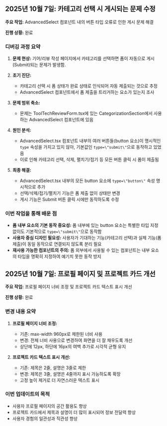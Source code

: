 ## 2025년 10월 7일: 카테고리 선택 시 게시되는 문제 수정

**주요 작업:** AdvancedSelect 컴포넌트 내의 버튼 타입 오류로 인한 게시 문제 해결

**진행 상황:** 완료

### 디버깅 과정 요약

1.  **문제 현상:** 기어/리뷰 작성 페이지에서 카테고리를 선택하면 폼이 자동으로 게시(Submit)되는 문제가 발생함.
2.  **초기 진단:**
    *   카테고리 선택 시 폼 상태가 완료 상태로 인식되어 자동 제출되는 것으로 추정
    *   AdvancedSelect 컴포넌트에서 폼 제출을 트리거하는 요소가 있는지 조사
3.  **문제 범위 축소:** 
    *   문제는 ToolTechReviewForm.tsx에 있는 CategorizationSection에서 사용하는 AdvancedSelect 컴포넌트에 있음
4.  **원인 분석:** 
    *   AdvancedSelect.tsx 컴포넌트 내부의 여러 버튼들(button 요소)이 명시적인 `type` 속성을 가지고 있지 않아, 기본값인 `type=\"submit\"`으로 동작하고 있었음
    *   이로 인해 카테고리 선택, 삭제, 펼치기/접기 등 모든 버튼 클릭 시 폼이 제출됨

5.  **최종 해결:**
    *   AdvancedSelect.tsx 내부의 모든 button 요소에 `type=\"button\"` 속성 명시적으로 추가
    *   선택/삭제/접기/펼치기 기능은 폼 제출 없이 상태만 변경
    *   게시 기능은 Submit 버튼 클릭 시에만 동작하도록 수정

### 이번 작업을 통해 배운 점

- **폼 내부 요소의 기본 동작 중요성:** 폼 내부에 있는 button 요소는 특별한 타입 지정 없이도 기본적으로 `type=\"submit\"`으로 동작함
- **사용자 중심 디자인 필요성:** 사용자가 기대하는 기능(카테고리 선택)과 실제 기능(폼 제출)이 동일 동작으로 연결되지 않도록 분리 필요
- **재사용 가능한 컴포넌트의 주의:** 폼 외부에서 사용될 수 있는 컴포넌트는 내부 요소의 타입을 명확히 지정하여 예기치 못한 동작 방지


## 2025년 10월 7일: 프로필 페이지 및 프로젝트 카드 개선

**주요 작업:** 프로필 페이지 너비 조정 및 프로젝트 카드 텍스트 표시 개선

**진행 상황:** 완료

### 변경 내용 요약

1.  **프로필 페이지 너비 조정:**
    *   기존: max-width 960px로 제한된 너비 사용
    *   변경: 전체 너비 사용으로 변경하여 화면을 더 잘 채우도록 개선
    *   상단에 12px, 하단에 16px의 여백 추가로 시각적 균형 유지
    
2.  **프로젝트 카드 텍스트 표시 개선:**
    *   기존: 제목은 2줄, 설명은 3줄로 제한
    *   변경: 제목은 3줄, 설명은 4줄까지 표시 가능하도록 확장
    *   고정 높이 제거로 더 자연스러운 텍스트 표시

### 이번 업데이트의 목적

- 사용자 프로필 페이지의 공간 활용도 향상
- 프로젝트 카드에서 제목과 설명이 더 많이 표시되어 정보 전달력 향상
- 사용자 경험의 일관성과 직관성 향상